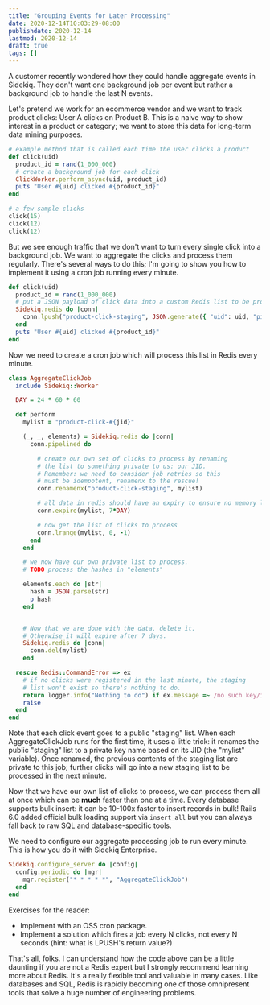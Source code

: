 ```yaml
---
title: "Grouping Events for Later Processing"
date: 2020-12-14T10:03:29-08:00
publishdate: 2020-12-14
lastmod: 2020-12-14
draft: true
tags: []
---
```


A customer recently wondered how they could handle aggregate events in
Sidekiq. They don't want one background job per event but rather a
background job to handle the last N events.

Let's pretend we work for
an ecommerce vendor and we want to track product clicks: User A clicks
on Product B. This is a naive way to show interest in a product or
category; we want to store this data for long-term data mining purposes.

```ruby
# example method that is called each time the user clicks a product
def click(uid)
  product_id = rand(1_000_000)
  # create a background job for each click
  ClickWorker.perform_async(uid, product_id)
  puts "User #{uid} clicked #{product_id}"
end

# a few sample clicks
click(15)
click(12)
click(12)
```

But we see enough traffic that we don't want to turn every single click
into a background job. We want to aggregate the clicks and process them
regularly. There's several ways to do this; I'm going to show you how
to implement it using a cron job running every minute.

```ruby
def click(uid)
  product_id = rand(1_000_000)
  # put a JSON payload of click data into a custom Redis list to be processed later
  Sidekiq.redis do |conn|
    conn.lpush("product-click-staging", JSON.generate({ "uid": uid, "pid": product_id }))
  end
  puts "User #{uid} clicked #{product_id}"
end
```

Now we need to create a cron job which will process this list in Redis
every minute.

```ruby
class AggregateClickJob
  include Sidekiq::Worker

  DAY = 24 * 60 * 60

  def perform
    mylist = "product-click-#{jid}"

    (_, _, elements) = Sidekiq.redis do |conn|
      conn.pipelined do

        # create our own set of clicks to process by renaming
        # the list to something private to us: our JID.
        # Remember: we need to consider job retries so this
        # must be idempotent, renamenx to the rescue!
        conn.renamenx("product-click-staging", mylist)

        # all data in redis should have an expiry to ensure no memory leaks
        conn.expire(mylist, 7*DAY)

        # now get the list of clicks to process
        conn.lrange(mylist, 0, -1)
      end
    end

    # we now have our own private list to process.
    # TODO process the hashes in "elements"

    elements.each do |str|
      hash = JSON.parse(str)
      p hash
    end


    # Now that we are done with the data, delete it.
    # Otherwise it will expire after 7 days.
    Sidekiq.redis do |conn|
      conn.del(mylist)
    end

  rescue Redis::CommandError => ex
    # if no clicks were registered in the last minute, the staging
    # list won't exist so there's nothing to do.
    return logger.info("Nothing to do") if ex.message =~ /no such key/i
    raise
  end
end
```

Note that each click event goes to a public "staging" list.
When each AggregateClickJob runs for the first time, it uses a little trick: it renames
the public "staging" list to a private key name based on its JID (the "mylist" variable).
Once renamed, the previous contents of the staging list are private to this job;
further clicks will go into a new staging list to be processed in the next minute.

Now that we have our own list of clicks to process, we can process them all
at once which can be **much** faster than one at a time. Every
database supports bulk insert: it can be 10-100x faster to insert records
in bulk! Rails 6.0 added official bulk loading support via `insert_all` but you can
always fall back to raw SQL and database-specific tools.

We need to configure our aggregate processing job to run every minute.
This is how you do it with Sidekiq Enterprise.

```ruby
Sidekiq.configure_server do |config|
  config.periodic do |mgr|
    mgr.register("* * * * *", "AggregateClickJob")
  end
end
```

Exercises for the reader:

* Implement with an OSS cron package.
* Implement a solution which fires a job every N clicks, not every N
seconds (hint: what is LPUSH's return value?)

That's all, folks. I can understand how the code above can be a little
daunting if you are not a Redis expert but I strongly recommend learning
more about Redis. It's a really flexible tool and valuable in many cases.
Like databases and SQL, Redis is rapidly becoming one of those
omnipresent tools that solve a huge number of engineering problems.
